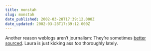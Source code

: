 ```yaml
---
title: monstah
slug: monstah
date_published: 2002-03-28T17:39:12.000Z
date_updated: 2002-03-28T17:39:12.000Z
---
```


Another reason weblogs aren’t journalism: They’re sometimes [better sourced](http://www.interestingmonstah.com/#11166480). Laura is just kicking ass *too* thoroughly lately.
